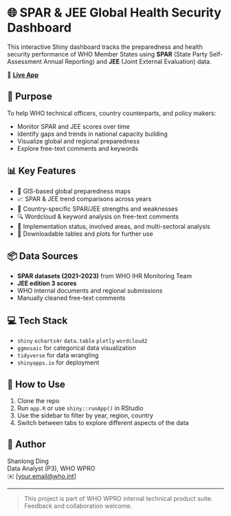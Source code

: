 # 🌐 SPAR & JEE Global Health Security Dashboard

This interactive Shiny dashboard tracks the preparedness and health security performance of WHO Member States using **SPAR** (State Party Self-Assessment Annual Reporting) and **JEE** (Joint External Evaluation) data.

🔗 **[Live App](https://shanlong.shinyapps.io/spar-dashboard/)**

## 🧠 Purpose

To help WHO technical officers, country counterparts, and policy makers:
- Monitor SPAR and JEE scores over time
- Identify gaps and trends in national capacity building
- Visualize global and regional preparedness
- Explore free-text comments and keywords

## 📊 Key Features

- 📍 GIS-based global preparedness maps
- 📈 SPAR & JEE trend comparisons across years
- 📌 Country-specific SPAR/JEE strengths and weaknesses
- 🔍 Wordcloud & keyword analysis on free-text comments
- 🧱 Implementation status, involved areas, and multi-sectoral analysis
- 📂 Downloadable tables and plots for further use

## 📦 Data Sources

- **SPAR datasets (2021–2023)** from WHO IHR Monitoring Team
- **JEE edition 3 scores**
- WHO internal documents and regional submissions
- Manually cleaned free-text comments

## 💻 Tech Stack

- `shiny` `echarts4r` `data.table` `plotly` `wordcloud2`
- `ggmosaic` for categorical data visualization
- `tidyverse` for data wrangling
- `shinyapps.io` for deployment

## 🔧 How to Use

1. Clone the repo
2. Run `app.R` or use `shiny::runApp()` in RStudio
3. Use the sidebar to filter by year, region, country
4. Switch between tabs to explore different aspects of the data

## 🙋 Author

Shanlong Ding  
Data Analyst (P3), WHO WPRO  
✉️ [your.email@who.int]

---

> This project is part of WHO WPRO internal technical product suite. Feedback and collaboration welcome.
